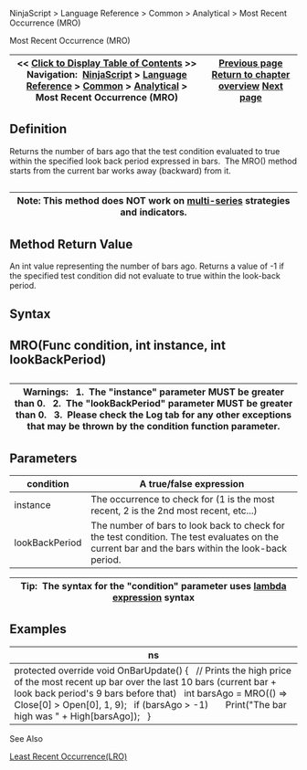 ﻿
NinjaScript > Language Reference > Common > Analytical > Most Recent Occurrence (MRO)

Most Recent Occurrence (MRO)

| << [Click to Display Table of Contents](most_recent_occurence_mro.md) >> **Navigation:**     [NinjaScript](ninjascript-1.md) > [Language Reference](language_reference_wip-1.md) > [Common](common-1.md) > [Analytical](market_data-1.md) > Most Recent Occurrence (MRO) | [Previous page](lowestbar-1.md) [Return to chapter overview](market_data-1.md) [Next page](slope-1.md) |
| --- | --- |
## Definition
Returns the number of bars ago that the test condition evaluated to true within the specified look back period expressed in bars.  The MRO() method starts from the current bar works away (backward) from it. 
## 

| Note: This method does NOT work on [multi-series](multi-time_frame__instruments-1.md) strategies and indicators. |
| --- |
## 
## 
## Method Return Value
An int value representing the number of bars ago. Returns a value of -1 if the specified test condition did not evaluate to true within the look-back period.
 
## Syntax
## MRO(Func<bool> condition, int instance, int lookBackPeriod)
## 

| Warnings:   1.  The "instance" parameter MUST be greater than 0.   2.  The "lookBackPeriod" parameter MUST be greater than 0.   3.  Please check the Log tab for any other exceptions that may be thrown by the condition function parameter. |
| --- |
## 
## 
## Parameters

| condition | A true/false expression |
| --- | --- |
| instance | The occurrence to check for (1 is the most recent, 2 is the 2nd most recent, etc...) |
| lookBackPeriod | The number of bars to look back to check for the test condition. The test evaluates on the current bar and the bars within the look-back period. |

| Tip:  The syntax for the "condition" parameter uses [lambda expression](http://msdn.microsoft.com/en-us/library/bb397687.aspx) syntax |
| --- |

## Examples

| ns |
| --- |
| protected override void OnBarUpdate() {    // Prints the high price of the most recent up bar over the last 10 bars (current bar + look back period's 9 bars before that)    int barsAgo = MRO(() => Close[0] > Open[0], 1, 9);    if (barsAgo > -1)        Print("The bar high was " + High[barsAgo]);    } |
  

See Also  

[Least Recent Occurrence(LRO)](least_recent_occurence_lro-1.md)
